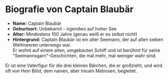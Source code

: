 # Biografie von Captain Blaubär

- **Name:** Captain Blaubär  
- **Geburtsort:** Unbekannt – irgendwo auf hoher See  
- **Alter:** Mindestens 100 Jahre (genau weiß er es selbst nicht)  
- **Hintergrund:** Captain Blaubär ist ein alter Seemann, der auf allen sieben Weltmeeren unterwegs war.  
Er wohnt auf einem alten, umgebauten Schiff und ist berühmt für seine "Seemannsgarn"-Geschichten, die mal mehr, mal weniger wahr sind.  

Er ist eine Vaterfigur für die drei kleinen Bärchen, die er großzieht, und wird oft von Hein Blöd, dem naiven, aber treuen Matrosen, begleitet.
